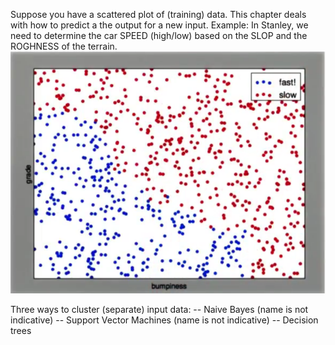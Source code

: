 Suppose you have a scattered plot of (training) data. This chapter deals with how to predict a the output for a new input.
Example: In Stanley, we need to determine the car SPEED (high/low) based on the SLOP and the ROGHNESS of the terrain.
![Stanley Speed](Stanley-GradeDump.png)

Three ways to cluster (separate) input data:
-- Naive Bayes (name is not indicative)
-- Support Vector Machines  (name is not indicative)
-- Decision trees

